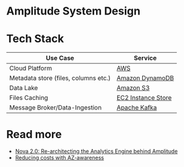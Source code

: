# Amplitude System Design

# Tech Stack

| Use Case                             | Service                                                                                                     |
|--------------------------------------|-------------------------------------------------------------------------------------------------------------|
| Cloud Platform                       | [AWS](../../2_AWSServices/Readme.md)                                                                      |
| Metadata store (files, columns etc.) | [Amazon DynamoDB](../../2_AWSServices/6_DatabaseServices/AmazonDynamoDB/Readme.md)                        |
| Data Lake                            | [Amazon S3](../../2_AWSServices/10_BigDataServices/StorageDBs/DataLakes/S3DataLake.md)                  |
| Files Caching                        | [EC2 Instance Store](../../2_AWSServices/7_StorageServices/1_BlockStorageTypes/AmazonEC2InstanceStore.md) |
| Message Broker/Data-Ingestion        | [Apache Kafka](../../5_MessageBrokersEDA/Kafka/Readme.md)                                |

# Read more
- [Nova 2.0: Re-architecting the Analytics Engine behind Amplitude](https://amplitude.com/blog/nova-2-0)
- [Reducing costs with AZ-awareness](https://amplitude.engineering/reducing-costs-with-az-awareness-efc92bc7113a)
